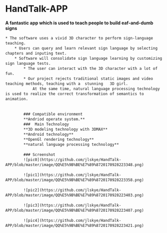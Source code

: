 # HandTalk-APP
**A fantastic app which is used to teach people to build eaf-and-dumb signs**

    * The software uses a vivid 3D character to perform sign-language teaching.
        * Users can query and learn relevant sign language by selecting chapters and inputing text.
	    * Software will consolidate sign language learning by customizing sign language tests.
	        * The user can interact with the 3D character with a lot of fun.
		    * Our project rejects traditional static images and video teaching methods, teaching with a  stunning	3D girl.
		        At the same time, natural language processing technology is used to realize the correct transformation of semantics to animation.


			### Compatible environment
			**Andriod operate system.**
			###  Main Technology
			**3D modeling technology with 3DMAX**
			**Android technology**
			**OpenGl rendering technology**
			**natural language processing technology**

			### Screenshot
			![pic0](https://github.com/jlskye/HandTalk-APP/blob/master/image/QQ%E5%9B%BE%E7%89%8720170928223348.png)

			![pic1](https://github.com/jlskye/HandTalk-APP/blob/master/image/QQ%E5%9B%BE%E7%89%8720170928223358.png)

			![pic2](https://github.com/jlskye/HandTalk-APP/blob/master/image/QQ%E5%9B%BE%E7%89%8720170928223403.png)

			![pic3](https://github.com/jlskye/HandTalk-APP/blob/master/image/QQ%E5%9B%BE%E7%89%8720170928223407.png)

			![pic4](https://github.com/jlskye/HandTalk-APP/blob/master/image/QQ%E5%9B%BE%E7%89%8720170928223421.png)
			
